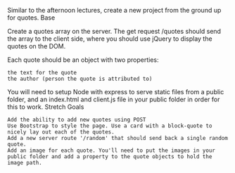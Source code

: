 

Similar to the afternoon lectures, create a new project from the ground up for quotes.
Base

Create a quotes array on the server. The get request /quotes should send the array to the client side, where you should use jQuery to display the quotes on the DOM.

Each quote should be an object with two properties:

    the text for the quote
    the author (person the quote is attributed to)

You will need to setup Node with express to serve static files from a public folder, and an index.html and client.js file in your public folder in order for this to work.
Stretch Goals

    Add the ability to add new quotes using POST
    Use Bootstrap to style the page. Use a card with a block-quote to nicely lay out each of the quotes.
    Add a new server route '/random' that should send back a single random quote.
    Add an image for each quote. You'll need to put the images in your public folder and add a property to the quote objects to hold the image path.

